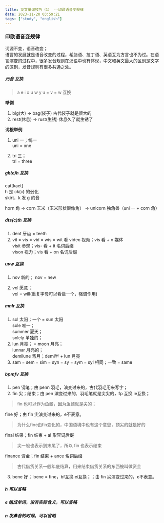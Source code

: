 ```yaml
---
title: 英文单词技巧（1） --印欧语音变规律
date: 2023-11-20 03:59:21
tags: ["study", "english"]
---  
```


### 印欧语音变规律  
词源不变，语音改变；  
语言的发展就是语音改变的过程，希腊语、拉丁语、英语互为方言也不为过。在语言演变的过程中，很多发音规则在汉语中也有体现，中文和英文最大的区别是文字的区别，发音规则有很多共通之处。  

##### 元音 互换  
> a e i o u w y u = v = w 互换  

**举例**  
1. big(大) -> bag(袋子)  古代袋子就是很大的  
2. rest(休息) -> rust(生锈) 休息久了就生锈了  

**词根举例**  
1. uni 一；统一  
uni = one  

2. tri 三；  
tri = three  


##### gk(c)h 互换  
cat[kaet]  
h 是 ck(c) 的弱化  
skirt，k 发 g 的音  

horn 角 -> corn 玉米（玉米形状很像角） -> unicorn 独角兽（uni 一 + corn 角）

##### dts(c)th 互换  
1. dent 牙齿 = teeth  
2. vit = vis = vid = wis = wit 看
video 视频；vis 看 + o 媒体  
visit 参观；vis- 看 + it 名词后缀  
vison 视力；vis 看 + on 名词后缀

##### uvw 互换  
1. nov 新的；
nov = new  

2. vol 愿意；  
vol = will(重复字母可以看做一个，强调作用)  

##### mnlr 互换  
1. sol 太阳；一个 = sun 太阳  
sole 唯一；  
summer 夏天；  
solely 单独的；  
2. lun 月亮； = moon 月亮；  
lunnar 月亮的；  
demilune 弯月；demi半 + lun 月亮  
3. sam = sem = sim = syn = sy = sym = syl 相同；一致 = same 


##### bpmfv 互换 
1. pen 钢笔；由 penn 羽毛，演变过来的，古代羽毛用来写字；   
2. fin 尖；结束；由 pen 演变过来的，羽毛笔就是尖尖的，fp 互换 ie互换；
> fin 也可以作为鱼鳍，因为鱼鳍就是尖的；  

fine 好；由 fin 尖演变过来的，e不表意。
> 为什么fine由fin变化的，中国语境中也有这个意思，顶尖的就是好的  

final 结果；fin 结束 + al 形容词后缀
> 尖一般也表示到末尾了，所以 fin 也表示结束  

finance 资金；fin 结束 + ance 名词后缀  
> 古代借贷关系一般年底结算，用来结束借贷关系的东西被叫做资金  

3. bene 好；
bene = fine，bf互换 ei互换；；由 fin 尖演变过来的，e不表意。   

##### h 可以省略  
##### e 组成单词，没有实际含义，可以省略  
##### n 发鼻音的时候，可以省略   

